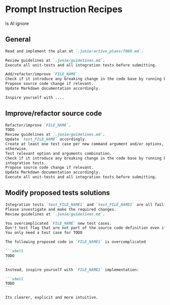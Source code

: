 # Prompt Instruction Recipes

Is AI ignore

## General

```markdown
Read and implement the plan at `.junie/active_plans/TODO.md`.
```

```markdown
Review guidelines at `.junie/guidelines.md`.
Execute all unit-tests and all integration tests before submitting.
```

```markdown
Add/refactor/improve `FILE_NAME`
Check if it introduce any breaking change in the code base by running both unit-tests and integration tests.
Propose source code change if relevant.
Update Markdown documentation accordingly. 
```

```markdown
Inspire yourself with ....
```


## Improve/refactor source code

```markdown
Refactor/improve `FILE_NAME`.
TODO
Review guidelines at `.junie/guidelines.md`.
Update `test_FILE_NAME` accordingly.
Create at least one test case per new command argument and/or options, update current tests cases
otherwise.
Test relevant option and arguments combination.
Check if it introduce any breaking change in the code base by running both unit-tests and
integration tests.
Propose source code change if relevant.
Update Markdown documentation accordingly.
Execute all unit-tests and all integration tests before submitting.
```

## Modify proposed tests solutions

```markdown
Integration tests `test_FILE_NAME1` and `test_FILE_NAME2` are all failing.
Please investigate and make the required changes.
Review guidelines at `.junie/guidelines.md`.
```

```markdown
You overcomplicated `FILE_NAME` new test cases.
Don't test flag that are not part of the source code definition even if they are mentioned in the doc.
You only need a test case for TODO
```

````markdown
The following proposed code in `FILE_NAME1` is overcomplicated

```shell
TODO
```

Instead, inspire yourself with `FILE_NAME2` implementation:

```shell
TODO
```

Its clearer, explicit and more intuitive.
````
 
